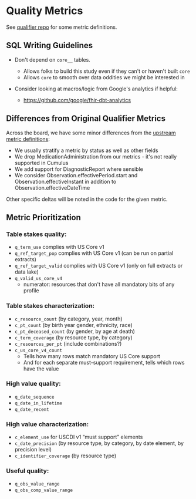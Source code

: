 # Quality Metrics

See [qualifier repo](https://github.com/sync-for-science/qualifier/blob/master/metrics.md)
for some metric definitions.


## SQL Writing Guidelines
- Don't depend on `core__` tables.
  - Allows folks to build this study even if they can't or haven't built `core`
  - Allows `core` to smooth over data oddities we might be interested in

- Consider looking at macros/logic from Google's analytics if helpful:
  - https://github.com/google/fhir-dbt-analytics

## Differences from Original Qualifier Metrics

Across the board, we have some minor differences from the
[upstream metric definitions](https://github.com/sync-for-science/qualifier/blob/master/metrics.md):
- We usually stratify a metric by status as well as other fields
- We drop MedicationAdministration from our metrics - it's not really supported in Cumulus
- We add support for DiagnosticReport where sensible
- We consider Observation.effectivePeriod.start and Observation.effectiveInstant in addition
  to Observation.effectiveDateTime

Other specific deltas will be noted in the code for the given metric.

## Metric Prioritization

### Table stakes quality:
- `q_term_use` complies with US Core v1
- `q_ref_target_pop` complies with US Core v1 (can be run on partial extracts)
- `q_ref_target_valid` complies with US Core v1 (only on full extracts or data lake)
- `q_valid_us_core_v4`
  - numerator: resources that don't have all mandatory bits of any profile

### Table stakes characterization:
- `c_resource_count` (by category, year, month)
- `c_pt_count` (by birth year gender, ethnicity, race)
- `c_pt_deceased_count` (by gender, by age at death)
- `c_term_coverage` (by resource type, by category)
- `c_resources_per_pt` (include combinations?)
- `c_us_core_v4_count`
  - Tells how many rows match mandatory US Core support
  - And for each separate must-support requirement, tells which rows have the value

### High value quality:
- `q_date_sequence`
- `q_date_in_lifetime`
- `q_date_recent`

### High value characterization:
- `c_element_use` for USCDI v1 “must support” elements
- `c_date_precision` (by resource type, by category, by date element, by precision level)
- `c_identifier_coverage` (by resource type)

### Useful quality:
- `q_obs_value_range`
- `q_obs_comp_value_range`
